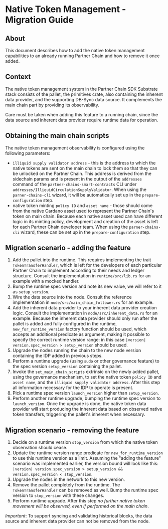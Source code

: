 # Native Token Management - Migration Guide

## About

This document describes how to add the native token management capabilities to an already running
Partner Chain and how to remove it once added.

## Context

The native token management system in the Partner Chain SDK Substrate stack consists of the pallet,
the primitives crate, also containing the inherent data provider, and the supporting DB-Sync data source.
It complements the main chain part by providing its observability.

Care must be taken when adding this feature to a running chain, since the data source and inherent
data provider require runtime data for operation.

## Obtaining the main chain scripts

The native token management observability is configured using the following parameters:
* `illiquid supply validator address` - this is the address to which the native tokens are sent on the 
main chain to lock them so that they can be unlocked on the Partner Chain. This address is derived
from the sidechain params and is present in the output of the `addresses` command of the
`partner-chains-smart-contracts` CLI under `addresses/IlliquidCirculationSupplyValidator`.
When using the `parner-chains-cli` wizard, it will be automatically set up in the `prepare-configuration` step.
* native token minting `policy ID` and `asset name` - those should come from the native Cardano asset
used to represent the Partner Chain's token on main chain. Because each native asset used can have
different logic in its minting policy, development and creation of the asset is left for each
Partner Chain developer team.
When using the `parner-chains-cli` wizard, these can be set up in the `prepare-configuration` step.

## Migration scenario - adding the feature

1. Add the pallet into the runtime. This requires implementing the trait `TokenTransferHandler`, which
is left for the developers of each particular Partner Chain to implement according to their needs and
ledger structure. Consult the implementation in `runtime/src/lib.rs` for an example with a mocked handler.
2. Bump the runtime spec version and note its new value, we will refer to it as `setup_version`.
3. Wire the data source into the node.
Consult the reference implementation in `node/src/main_chain_follower.rs` for an example.
4. Add the inherent data provider to your inherent data provider creation logic.
Consult the implementation in `node/src/inherent_data.rs` for an example.
Because the inherent data provider should only run after the pallet is added and fully configured
in the runtime, `new_for_runtime_version` factory function should be used, which accepts an additional predicate
as argument, making it possible to specify the correct runtime version range:
in this case `|version| version.spec_version > setup_version` should be used.
5. Upgrade the nodes running the chain to the new node version containing the IDP added in previous steps.
6. Perform a runtime upgrade (using `sudo` or other governance feature) to the spec version `setup_version`
containing the pallet.
7. Invoke the `set_main_chain_scripts` extrinsic on the newly added pallet, using the governance mechanism,
to set the native token `policy ID` and `asset name`, and the `illiquid supply validator address`. After
this step all information necessary for the IDP to operate is present.
8. Pick a runtime spec version `launch_version` higher than `setup_version`.
9. Perform another runtime upgrade, bumping the runtime spec version to `launch_version`.
Once the upgrade is done, the native token data provider will start producing the inherent data based
on observed native token transfers, triggering the pallet's inherent when necessary. 


## Migration scenario - removing the feature

1. Decide on a runtime version `stop_version` from which the native token observation should cease.
2. Update the runtime version range predicate for `new_for_runtime_version` to use this runtime version as a limit.
Assuming the "adding the feature" scenario was implemented earlier, the version bound will look like
this: `|version| version.spec_version > setup_version && version.spec_version < stop_version`.
3. Upgrade the nodes in the network to this new version.
4. Remove the pallet completely from the runtime. The `TokenTransferHandler` can be removed as well.
Bump the runtime spec version to `stop_version` with these changes.
5. Perform runtime upgrade.
After this step _no further native token movement will be observed, even if performed on the main chain_.

_Important_: To support syncing and validating historical blocks, the data source and inherent data provider
can not be removed from the node.
